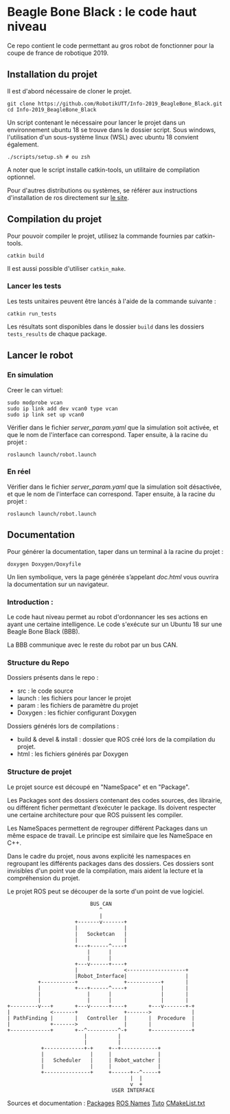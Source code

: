 # Beagle Bone Black : le code haut niveau

Ce repo contient le code permettant au gros robot de fonctionner pour la coupe de france de robotique 2019.

## Installation du projet

Il est d'abord nécessaire de cloner le projet.
~~~~
git clone https://github.com/RobotikUTT/Info-2019_BeagleBone_Black.git
cd Info-2019_BeagleBone_Black
~~~~

Un script contenant le nécessaire pour lancer le projet dans un environnement ubuntu 18 se trouve dans le dossier script. Sous windows, l'utilisation d'un sous-système linux (WSL) avec ubuntu 18 convient également.
~~~~
./scripts/setup.sh # ou zsh
~~~~

A noter que le script installe catkin-tools, un utilitaire de compilation optionnel.

Pour d'autres distributions ou systèmes, se référer aux instructions d'installation de ros directement sur [le site](http://www.ros.org/install/).

## Compilation du projet

Pour pouvoir compiler le projet, utilisez la commande fournies par catkin-tools.
~~~~
catkin build
~~~~

Il est aussi possible d'utiliser `catkin_make`.

### Lancer les tests

Les tests unitaires peuvent être lancés à l'aide de la commande suivante :
~~~~
catkin run_tests
~~~~
Les résultats sont disponibles dans le dossier `build` dans les dossiers `tests_results` de chaque package.

## Lancer le robot

### En simulation

Creer le can virtuel:
~~~~
sudo modprobe vcan
sudo ip link add dev vcan0 type vcan
sudo ip link set up vcan0
~~~~

Vérifier dans le fichier *server_param.yaml* que la simulation soit activée, et que le nom de l'interface can correspond. Taper ensuite, à la racine du projet :
~~~~
roslaunch launch/robot.launch
~~~~

### En réel

Vérifier dans le fichier *server_param.yaml* que la simulation soit désactivée, et que le nom de l'interface can correspond. Taper ensuite, à la racine du projet :
~~~~
roslaunch launch/robot.launch
~~~~

## Documentation

Pour générer la documentation, taper dans un terminal à la racine du projet :
~~~~
doxygen Doxygen/Doxyfile
~~~~

Un lien symbolique, vers la page générée s’appelant *doc.html* vous ouvrira la documentation sur un navigateur.

### Introduction :

Le code haut niveau permet au robot d'ordonnancer les ses actions en ayant une certaine intelligence.
Le code s'exécute sur un Ubuntu 18 sur une Beagle Bone Black (BBB).

La BBB communique avec le reste du robot par un bus CAN.


### Structure du Repo

Dossiers présents dans le repo :
- src : le code source
- launch : les fichiers pour lancer le projet
- param : les fichiers de paramètre du projet
- Doxygen : les fichier configurant Doxygen

Dossiers générés lors de compilations :
- build & devel & install : dossier que ROS créé lors de la compilation du projet.
- html : les fichiers générés par Doxygen

### Structure de projet 

Le projet source est découpé en "NameSpace" et en "Package".

Les Packages sont des dossiers contenant des codes sources, des librairie, ou différent ficher permettant d’exécuter le package. Ils doivent respecter une certaine architecture pour que ROS puissent les compiler.

Les NameSpaces permettent de regrouper différent Packages dans un même espace de travail. Le principe est similaire que les NameSpace en C++.

Dans le cadre du projet, nous avons explicité les namespaces en regroupant les différents packages dans des dossiers. Ces dossiers sont invisibles d'un point vue de la compilation, mais aident la lecture et la compréhension du projet.

Le projet ROS peut se découper de la sorte d'un point de vue logiciel.

~~~~
                           BUS CAN
                              ^
                              |
                      +-------v-------+
                      |               |
                      |   Socketcan   |
                      |               |
                      +---+------^----+
                          |      |
                          |      |
                      +---v------+----+
                      |               <-------------------+
                      |Robot_Interface|                   |
          +-----------+               +-----------+       |
          |           +---+------^----+           |       |
          |               |      |                |       |
          |               |      |                |       |
+---------v---+       +---v------+----+       +---v-------+-+
|             <-------+               +------->             |
| PathFinding |       |   Controller  |       |  Procedure  |
|             +------->               |       |             |
+-------------+       +--^----------^-+       +-------------+
                         |          |
                         |          |
           +-------------+-+     +--+------------+
           |               |     |               |
           |   Scheduler   |     | Robot_watcher |
           |               |     |               |
           +---------------+     +------+--^-----+
                                        |  |
                                        v  +
                                  USER INTERFACE
~~~~



Sources et documentation :
[Packages](http://wiki.ros.org/Packages)
[ROS Names](http://wiki.ros.org/Names)
[Tuto](http://wiki.ros.org/catkin/Tutorials)
[CMakeList.txt](http://wiki.ros.org/catkin/CMakeLists.txt)
